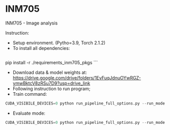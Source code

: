 # INM705
INM705 - Image analysis

Instruction:
- Setup environment. (Pytho=3.9, Torch 2.1.2)
- To install all dependencies:
  ```python
pip install -r ./requirements_inm705_pkgs
    ```
- Download data & model weights at: https://drive.google.com/drive/folders/1EvFuqJdnuOYwRGZ-ymwBktcV8zRSu7D9?usp=drive_link
- Following instruction to run program;
- Train command:
```python
CUDA_VISIBILE_DEVICES=0 python run_pipeline_full_options.py --run_mode full --model ViTAD_Fusion_v2
```
- Evaluate mode:
```python
CUDA_VISIBILE_DEVICES=0 python run_pipeline_full_options.py --run_mode evaluate --model ViTAD_Fusion_v2 --final_checkpoint_path FULL_PATH_TO_CHECK_POINT.pt
```

